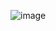 ![image](https://github.com/appodsvirov/Fluid/assets/63250784/bf7d6d9a-ef80-469e-b933-a5c735df7798)
